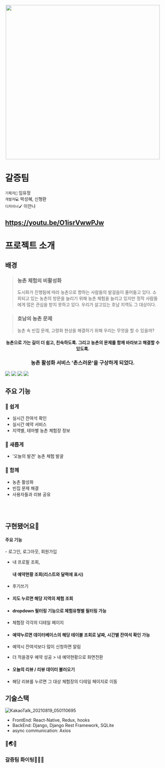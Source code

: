  <p align="center">
 <img src="/front_app/src/assets/loginLogo.png" width="500">
  </p>

# 갈증팀

` 기획자📑 ` 임유정 <br/>
` 개발자💻 ` 박성혜, 신형환 <br/>
` 디자이너🖌 ` 이안나

## https://youtu.be/O1isrVwwPJw

# 프로젝트 소개
## 배경
><h3>농촌 체험의 비활성화</h3>
> 도시화가 진행됨에 따라 농촌으로 향하는 사람들의 발걸음이 줄어들고 있다. 소외되고 있는 농촌의 방문을 늘리기 위해 농촌 체험을 늘리고 있지만 정작 사람들에게 많은 관심을 받지 못하고 있다. 우리가 살고있는 호남 지역도 그 대상이다.


> <h3>호남의 농촌 문제</h3>
> 농촌 속 빈집 문제, 고령화 현상을 해결하기 위해 우리는 무엇을 할 수 있을까?


<h4 align='center'>농촌으로 가는 길이 더 쉽고, 친숙하도록. 그리고 농촌의 문제를 함께 바라보고 해결할 수 있도록.</h4>
<h3 align='center'>농촌 활성화 서비스 '촌스러운'을 구상하게 되었다.</h4>

<image src="/images/1.png">
<image src="/images/2.png">
<image src="/images/3.png">
<image src="/images/4.png">


## 주요 기능
### 💚 쉽게
- 실시간 잔여석 확인
- 실시간 예약 서비스
- 지역별, 테마별 농촌 체험장 정보

### 💚 새롭게
- '오늘의 발견' 농촌 체험 발굴

### 💚 함께
- 농촌 활성화
- 빈집 문제 해결
- 사용자들과 리뷰 공유

<br /> <br />


## 구현됐어요🤗
 <h4>주요 기능</h4>
- 로그인, 로그아웃, 회원가입

- 내 프로필 조회, <h4>내 예약현황 조회(리스트와 달력에 표시)</h4>
- 후기쓰기
- <h4>지도 누르면 해당 지역의 체험 조회</h4>
- <h4>dropdown 필터링 기능으로 체험유형별 필터링 가능</h4>

- 체험장 각각의 디테일 페이지
- <h4>예약누르면 데이터베이스의 해당 테이블 조회로 날짜, 시간별 잔여석 확인 가능</h4>
- 예약시 잔여석보다 많이 신청하면 알림
- 더 적을경우 예약 성공 > 내 예약현황으로 화면전환

- <h4>오늘의 리뷰 / 리뷰 데이터 불러오기</h4>
- 해당 리뷰를 누르면 그 대상 체험장의 디테일 페이지로 이동




## 기술스택
![KakaoTalk_20210819_050110695](https://user-images.githubusercontent.com/37640219/129989566-a968806c-1e92-427b-a8fd-18de04564eb7.png)

- FrontEnd: React-Native, Redux, hooks
- BackEnd: Django, Django Rest Framework, SQLite
- async communication: Axios

### 👀🌏💙
### 갈증팀 화이팅🤗🤗🤗
###
